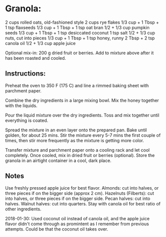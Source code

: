 # Granola:

2 cups rolled oats, old-fashioned style
2 cups rye flakes
1/3 cup + 1 Tbsp + 1 tsp flaxseeds
1/3 cup + 1 Tbsp + 1 tsp oat bran
1/2 + 1/3 cup pumpkin seeds
1/3 cup + 1 Tbsp + 1 tsp desiccated coconut
1 tsp salt
1/2 + 1/3 cup nuts, cut into pieces
1/3 cup + 1 Tbsp + 1 tsp honey, runny
2 Tbsp + 2 tsp canola oil
1/2 + 1/3 cup apple juice

Optional mix-in: 200 g dried fruit or berries. Add to mixture above after it has been roasted and cooled.

## Instructions:
Preheat the oven to 350 F (175 C) and line a rimmed baking sheet with parchment paper.

Combine the dry ingredients in a large mixing bowl. Mix the honey together with the liquids.

Pour the liquid mixture over the dry ingredients. Toss and mix together until everything is coated. 

Spread the mixture in an even layer onto the prepared pan. Bake until golden, for about 25 mins. Stir the mixture every 5-7 mins the first couple of times, then stir more frequently as the mixture is getting more color.

Transfer mixture and parchment paper onto a cooling rack and let cool completely. Once cooled, mix in dried fruit or berries (optional). Store the granola in an airtight container in a cool, dark place.


## Notes

Use freshly pressed apple juice for best flavor.
Almonds: cut into halves, or three pieces if on the bigger side (approx 2 cm).
Hazelnuts (Filberts): cut into halves, or three pieces if on the bigger side.
Pecan halves: cut into halves.
Walnut halves: cut into quarters.
Stay with canola oil for best ratio of other ingredients. 

2018-01-30: Used coconut oil instead of canola oil, and the apple juice flavor didn't come through as promintent as I remember from previous attempts. Could be that the coconut oil takes over.
